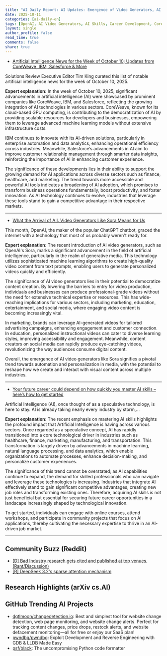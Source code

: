 ```yaml
---
title: "AI Daily Report: AI Updates: Emergence of Video Generators, AI Skills for Career Success, and Industry Insights (2025-10-11)"
date: 2025-10-11
categories: [ai-daily-en]
tags: [OpenAI, AI Video Generators, AI Skills, Career Development, CoreWeave, IBM, Salesforce]
layout: single
author_profile: false
read_time: true
comments: false
share: true
---
```

- [Artificial Intelligence News for the Week of October 10; Updates from CoreWeave, IBM, Salesforce & More](https://solutionsreview.com/artificial-intelligence-news-for-the-week-of-october-10-updates-from-coreweave-ibm-salesforce-more/)

Solutions Review Executive Editor Tim King curated this list of notable artificial intelligence news for the week of October 10, 2025.

**Expert explanation:**
In the week of October 10, 2025, significant advancements in artificial intelligence (AI) were showcased by prominent companies like CoreWeave, IBM, and Salesforce, reflecting the growing integration of AI technologies in various sectors. CoreWeave, known for its cloud-based GPU computing, is contributing to the democratization of AI by providing scalable resources for developers and businesses, empowering them to leverage advanced machine learning models without extensive infrastructure costs. 

IBM continues to innovate with its AI-driven solutions, particularly in enterprise automation and data analytics, enhancing operational efficiency across industries. Meanwhile, Salesforce’s advancements in AI aim to improve customer relationship management through smarter data insights, reinforcing the importance of AI in enhancing customer experience. 

The significance of these developments lies in their ability to support the growing demand for AI applications across diverse sectors such as finance, healthcare, and marketing. The trend towards more accessible and powerful AI tools indicates a broadening of AI adoption, which promises to transform business operations fundamentally, boost productivity, and foster innovation. As AI technology continues to evolve, industries that leverage these tools stand to gain a competitive advantage in their respective markets.

---
- [What the Arrival of A.I. Video Generators Like Sora Means for Us](https://www.nytimes.com/2025/10/09/technology/personaltech/sora-ai-video-impact.html)

This month, OpenAI, the maker of the popular ChatGPT chatbot, graced the internet with a technology that most of us probably weren't ready for.

**Expert explanation:**
The recent introduction of AI video generators, such as OpenAI's Sora, marks a significant advancement in the field of artificial intelligence, particularly in the realm of generative media. This technology utilizes sophisticated machine learning algorithms to create high-quality video content from text prompts, enabling users to generate personalized videos quickly and efficiently.

The significance of AI video generators lies in their potential to democratize content creation. By lowering the barriers to entry for video production, individuals and businesses can produce professional-grade videos without the need for extensive technical expertise or resources. This has wide-reaching implications for various sectors, including marketing, education, entertainment, and social media, where engaging video content is becoming increasingly vital.

In marketing, brands can leverage AI-generated videos for tailored advertising campaigns, enhancing engagement and customer connection. In education, personalized instructional videos can cater to diverse learning styles, improving accessibility and engagement. Meanwhile, content creators on social media can rapidly produce eye-catching videos, revolutionizing the way audiences consume digital content.

Overall, the emergence of AI video generators like Sora signifies a pivotal trend towards automation and personalization in media, with the potential to reshape how we create and interact with visual content across multiple industries.

---
- [Your future career could depend on how quickly you master AI skills – here’s how to get started](https://www.purdue.edu/online/your-future-career-could-depend-on-how-quickly-you-master-ai-skills-heres-how-to-get-started/)

Artificial Intelligence (AI), once thought of as a speculative technology, is here to stay. AI is already taking nearly every industry by storm,...

**Expert explanation:**
The recent emphasis on mastering AI skills highlights the profound impact that Artificial Intelligence is having across various sectors. Once regarded as a speculative concept, AI has rapidly transitioned into a core technological driver in industries such as healthcare, finance, marketing, manufacturing, and transportation. This transformation is largely driven by advancements in machine learning, natural language processing, and data analytics, which enable organizations to automate processes, enhance decision-making, and personalize customer experiences.

The significance of this trend cannot be overstated; as AI capabilities continue to expand, the demand for skilled professionals who can navigate and leverage these technologies is increasing. Industries that integrate AI effectively stand to gain significant competitive advantages, creating new job roles and transforming existing ones. Therefore, acquiring AI skills is not just beneficial but essential for securing future career opportunities in a landscape increasingly shaped by technological innovation. 

To get started, individuals can engage with online courses, attend workshops, and participate in community projects that focus on AI applications, thereby cultivating the necessary expertise to thrive in an AI-driven job market.

---

## Community Buzz (Reddit)
- [[D] Bad Industry research gets cited and published at top venues. (Rant/Discussion)](https://www.reddit.com/r/MachineLearning/comments/1o1jdd7/d_bad_industry_research_gets_cited_and_published/)
- [[R] DeepSeek 3.2's sparse attention mechanism](https://www.reddit.com/r/MachineLearning/comments/1o2pzxk/r_deepseek_32s_sparse_attention_mechanism/)

## Research Highlights (arXiv cs.AI)


## GitHub Trending AI Projects
- [dgtlmoon/changedetection.io](dgtlmoon/changedetection.io): Best and simplest tool for website change detection, web page monitoring, and website change alerts. Perfect for tracking content changes, price drops, restock alerts, and website defacement monitoring—all for free or enjoy our SaaS plan!
- [pwndbg/pwndbg](pwndbg/pwndbg): Exploit Development and Reverse Engineering with GDB & LLDB Made Easy
- [psf/black](psf/black): The uncompromising Python code formatter
